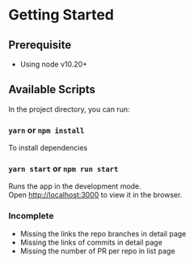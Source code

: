 # Getting Started 

## Prerequisite

* Using node v10.20+

## Available Scripts

In the project directory, you can run:

### `yarn` or `npm install`

To install dependencies

### `yarn start` or `npm run start`

Runs the app in the development mode.\
Open [http://localhost:3000](http://localhost:3000) to view it in the browser.

### Incomplete

* Missing the links the repo branches in detail page
* Missing the links of commits in detail page
* Missing the number of PR per repo in list page 

